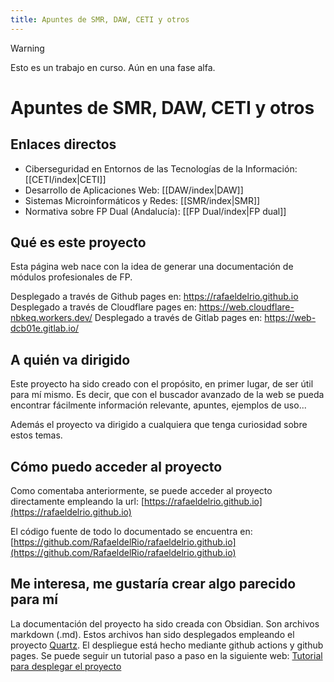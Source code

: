 ```yaml
---
title: Apuntes de SMR, DAW, CETI y otros
---
```

> [!warning]
> Esto es un trabajo en curso. Aún en una fase alfa.
# Apuntes de SMR, DAW, CETI y otros

## Enlaces directos
- Ciberseguridad en Entornos de las Tecnologías de la Información: [[CETI/index|CETI]]
- Desarrollo de Aplicaciones Web: [[DAW/index|DAW]]
- Sistemas Microinformáticos y Redes: [[SMR/index|SMR]]
- Normativa sobre FP Dual (Andalucía): [[FP Dual/index|FP dual]]


## Qué es este proyecto

Esta página web nace con la idea de generar una documentación de módulos profesionales de FP.

Desplegado a través de Github pages en: https://rafaeldelrio.github.io
Desplegado a través de Cloudflare pages en: https://web.cloudflare-nbkeq.workers.dev/
Desplegado a través de Gitlab pages en: https://web-dcb01e.gitlab.io/

## A quién va dirigido

Este proyecto ha sido creado con el propósito, en primer lugar, de ser útil para mí mismo. Es decir, que con el buscador avanzado de la web se pueda encontrar fácilmente información relevante, apuntes, ejemplos de uso...

Además el proyecto va dirigido a cualquiera que tenga curiosidad sobre estos temas.

## Cómo puedo acceder al proyecto

Como comentaba anteriormente, se puede acceder al proyecto directamente empleando la url: [https://rafaeldelrio.github.io](https://rafaeldelrio.github.io)

El código fuente de todo lo documentado se encuentra en: [https://github.com/RafaeldelRio/rafaeldelrio.github.io](https://github.com/RafaeldelRio/rafaeldelrio.github.io)


## Me interesa, me gustaría crear algo parecido para mí

La documentación del proyecto ha sido creada con Obsidian. Son archivos markdown (.md).
Estos archivos han sido desplegados empleando el proyecto [Quartz](https://github.com/jackyzha0/quartz).
El despliegue está hecho mediante github actions y github pages.
Se puede seguir un tutorial paso a paso en la siguiente web:
[Tutorial para desplegar el proyecto](https://dev.to/defenderofbasic/host-your-obsidian-notebook-on-github-pages-for-free-8l1)

